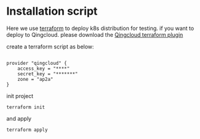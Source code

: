 # Installation script

Here we use [terraform](https://terraform.io) to deploy k8s distribution for testing.
if you want to deploy to Qingcloud. please download the [Qingcloud terraform plugin](https://github.com/yunify/qingcloud-terraform-provider)

create a terraform script as below:

``` hcl

provider "qingcloud" {
	access_key = "****"
	secret_key = "*******"
	zone = "ap2a"
}

```

init project 

``` shell
terraform init
```

and apply

``` shell
terraform apply
```